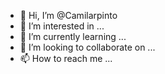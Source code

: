 - 👋 Hi, I’m @Camilarpinto
- 👀 I’m interested in ...
- 🌱 I’m currently learning ...
- 💞️ I’m looking to collaborate on ...
- 📫 How to reach me ...

<!---
Camilarpinto/Camilarpinto is a ✨ special ✨ repository because its `README.md` (this file) appears on your GitHub profile.
You can click the Preview link to take a look at your changes.
--->
